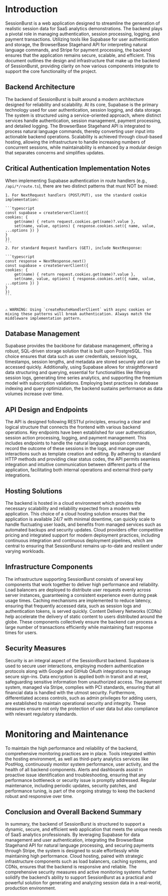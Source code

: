 # Introduction

SessionBurst is a web application designed to streamline the generation of realistic session data for SaaS analytics demonstrations. The backend plays a pivotal role in managing authentication, session processing, logging, and payment transactions. Utilizing tools like Supabase for user authentication and storage, the BrowserBase Stagehand API for interpreting natural language commands, and Stripe for payment processing, the backend ensures that the application remains secure, scalable, and efficient. This document outlines the design and infrastructure that make up the backend of SessionBurst, providing clarity on how various components integrate to support the core functionality of the project.

## Backend Architecture

The backend of SessionBurst is built around a modern architecture designed for reliability and scalability. At its core, Supabase is the primary technology used for user authentication, session logging, and data storage. The system is structured using a service-oriented approach, where distinct services handle authentication, session management, payment processing, and detailed logging. 
The BrowserBase Stagehand API is integrated to process natural language commands, thereby converting user input into actionable backend operations. Scalability is achieved through cloud-based hosting, allowing the infrastructure to handle increasing numbers of concurrent sessions, while maintainability is enhanced by a modular design that separates concerns and simplifies updates.

## Critical Authentication Implementation Notes

When implementing Supabase authentication in route handlers (e.g., `/api/*/route.ts`), there are two distinct patterns that must NOT be mixed:

    1. For NextRequest handlers (POST/PUT), use the standard cookie implementation:

    ```typescript
    const supabase = createServerClient({
    cookies: {
        get(name) { return request.cookies.get(name)?.value },
        set(name, value, options) { response.cookies.set({ name, value, ...options }) }
    }
    })
    ```
    2. For standard Request handlers (GET), include NextResponse:

    ```typescript
    const response = NextResponse.next()
    const supabase = createServerClient({
    cookies: {
        get(name) { return request.cookies.get(name)?.value },
        set(name, value, options) { response.cookies.set({ name, value, ...options }) }
    }
    })
    ```


    ⚠️ WARNING: Using `createRouteHandlerClient` with async cookies or mixing these patterns will break authentication. Always match the middleware implementation pattern.



## Database Management

Supabase provides the backbone for database management, offering a robust, SQL-driven storage solution that is built upon PostgreSQL. This choice ensures that data such as user credentials, session logs, timestamps, session lengths, and metadata are stored securely and can be accessed quickly. Additionally, using Supabase allows for straightforward data structuring and querying, essential for functionalities like filtering session logs, generating time series analytics, and supporting the freemium model with subscription validations. Employing best practices in database indexing and query optimization, the backend sustains performance as data volumes increase over time.

## API Design and Endpoints

The API is designed following RESTful principles, ensuring a clear and logical structure that connects the frontend with various backend operations. Key endpoints have been established for user authentication, session action processing, logging, and payment management. This includes endpoints to handle the natural language session commands, record the outcome of these sessions in the logs, and manage user interactions such as template creation and editing. By adhering to standard HTTP methods and providing clear status codes, the API permits seamless integration and intuitive communication between different parts of the application, facilitating both internal operations and external third-party integrations.

## Hosting Solutions

The backend is hosted in a cloud environment which provides the necessary scalability and reliability expected from a modern web application. This choice of a cloud hosting solution ensures that the application is available 24/7 with minimal downtime, can quickly scale to handle fluctuating user loads, and benefits from managed services such as automated backups and security updates. Cloud providers offer competitive pricing and integrated support for modern deployment practices, including continuous integration and continuous deployment pipelines, which are central to ensuring that SessionBurst remains up-to-date and resilient under varying workloads.

## Infrastructure Components

The infrastructure supporting SessionBurst consists of several key components that work together to deliver high performance and reliability. Load balancers are deployed to distribute user requests evenly across server instances, guaranteeing a consistent experience even during peak usage times. Caching mechanisms are implemented to reduce latency, ensuring that frequently accessed data, such as session logs and authentication tokens, is served quickly. Content Delivery Networks (CDNs) help accelerate the delivery of static content to users distributed around the globe. These components collectively ensure the backend can process a large number of transactions efficiently while maintaining fast response times for users.

## Security Measures

Security is an integral aspect of the SessionBurst backend. Supabase is used to secure user interactions, employing modern authentication protocols along with Google and GitHub OAuth integrations to manage secure sign-ins. Data encryption is applied both in transit and at rest, safeguarding sensitive information from unauthorized access. The payment system, managed via Stripe, complies with PCI standards, ensuring that all financial data is handled with the utmost security. Furthermore, differentiated access controls, such as admin privileges for adding users, are established to maintain operational security and integrity. These measures ensure not only the protection of user data but also compliance with relevant regulatory standards.

# Monitoring and Maintenance

To maintain the high performance and reliability of the backend, comprehensive monitoring practices are in place. Tools integrated within the hosting environment, as well as third-party analytics services like PostHog, continuously monitor system performance, user activity, and the health of all backend components. Alerts and dashboards assist in proactive issue identification and troubleshooting, ensuring that any performance bottleneck or security issue is promptly addressed. Regular maintenance, including periodic updates, security patches, and performance tuning, is part of the ongoing strategy to keep the backend robust and responsive over time.

## Conclusion and Overall Backend Summary

In summary, the backend of SessionBurst is structured to support a dynamic, secure, and efficient web application that meets the unique needs of SaaS analytics professionals. By leveraging Supabase for data management and user authentication, integrating the BrowserBase Stagehand API for natural language processing, and securing payments through Stripe, the system is designed to scale effortlessly while maintaining high performance. Cloud hosting, paired with strategic infrastructure components such as load balancers, caching systems, and CDNs, ensures that the backend is responsive and reliable. The comprehensive security measures and active monitoring systems further solidify the backend’s ability to support SessionBurst as a practical and powerful solution for generating and analyzing session data in a real-world, production environment.
